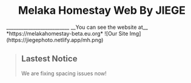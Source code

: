<h1 style="text-align: center;">Melaka Homestay Web By JIEGE</h1>
__________________________
__You can see the website at__ *https://melakahomestay-beta.eu.org*
![Our Site Img](https://jiegephoto.netlify.app/mh.png)

> ## Lastest Notice
> We are fixing spacing issues now!
